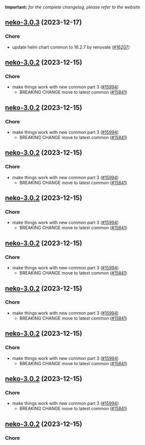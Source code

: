 **Important:**
*for the complete changelog, please refer to the website*




## [neko-3.0.3](https://github.com/truecharts/charts/compare/neko-3.0.2...neko-3.0.3) (2023-12-17)

### Chore

- update helm chart common to 16.2.7 by renovate ([#16207](https://github.com/truecharts/charts/issues/16207))
  
  


## [neko-3.0.2](https://github.com/truecharts/charts/compare/neko-2.0.30...neko-3.0.2) (2023-12-15)

### Chore

- make things work with new common part 3 ([#15994](https://github.com/truecharts/charts/issues/15994))
  - BREAKING CHANGE move to latest common ([#15841](https://github.com/truecharts/charts/issues/15841))
  
  


## [neko-3.0.2](https://github.com/truecharts/charts/compare/neko-2.0.30...neko-3.0.2) (2023-12-15)

### Chore

- make things work with new common part 3 ([#15994](https://github.com/truecharts/charts/issues/15994))
  - BREAKING CHANGE move to latest common ([#15841](https://github.com/truecharts/charts/issues/15841))
  
  


## [neko-3.0.2](https://github.com/truecharts/charts/compare/neko-2.0.30...neko-3.0.2) (2023-12-15)

### Chore

- make things work with new common part 3 ([#15994](https://github.com/truecharts/charts/issues/15994))
  - BREAKING CHANGE move to latest common ([#15841](https://github.com/truecharts/charts/issues/15841))
  
  


## [neko-3.0.2](https://github.com/truecharts/charts/compare/neko-2.0.30...neko-3.0.2) (2023-12-15)

### Chore

- make things work with new common part 3 ([#15994](https://github.com/truecharts/charts/issues/15994))
  - BREAKING CHANGE move to latest common ([#15841](https://github.com/truecharts/charts/issues/15841))
  
  


## [neko-3.0.2](https://github.com/truecharts/charts/compare/neko-2.0.30...neko-3.0.2) (2023-12-15)

### Chore

- make things work with new common part 3 ([#15994](https://github.com/truecharts/charts/issues/15994))
  - BREAKING CHANGE move to latest common ([#15841](https://github.com/truecharts/charts/issues/15841))
  
  


## [neko-3.0.2](https://github.com/truecharts/charts/compare/neko-2.0.30...neko-3.0.2) (2023-12-15)

### Chore

- make things work with new common part 3 ([#15994](https://github.com/truecharts/charts/issues/15994))
  - BREAKING CHANGE move to latest common ([#15841](https://github.com/truecharts/charts/issues/15841))
  
  


## [neko-3.0.2](https://github.com/truecharts/charts/compare/neko-2.0.30...neko-3.0.2) (2023-12-15)

### Chore

- make things work with new common part 3 ([#15994](https://github.com/truecharts/charts/issues/15994))
  - BREAKING CHANGE move to latest common ([#15841](https://github.com/truecharts/charts/issues/15841))
  
  


## [neko-3.0.2](https://github.com/truecharts/charts/compare/neko-2.0.30...neko-3.0.2) (2023-12-15)

### Chore

- make things work with new common part 3 ([#15994](https://github.com/truecharts/charts/issues/15994))
  - BREAKING CHANGE move to latest common ([#15841](https://github.com/truecharts/charts/issues/15841))
  
  


## [neko-3.0.2](https://github.com/truecharts/charts/compare/neko-2.0.30...neko-3.0.2) (2023-12-15)

### Chore

